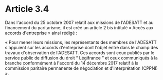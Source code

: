 # Article 3.4

Dans l'accord du 25 octobre 2007 relatif aux missions de l'ADESATT et au financement du paritarisme, il est créé un article 2 bis intitulé « Accès aux accords d'entreprise » ainsi rédigé :

« Pour mener leurs missions, les représentants des membres de l'ADESATT s'appuient sur les accords d'entreprise dont l'objet entre dans le champ des travaux d'observation de l'ADESATT. Ces accords sont ceux publiés par le service public de diffusion du droit “ Légifrance ” et ceux communiqués à la branche conformément à l'accord du 14 décembre 2017 relatif à la commission paritaire permanente de négociation et d'interprétation (CPPNI) ».

